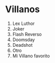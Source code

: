 
# Villanos

1. Lex Luthor
2. Joker
3. Flash Reverso
4. Doomsday
5. Deadshot
6. Otro
7. Mi Villano favorito